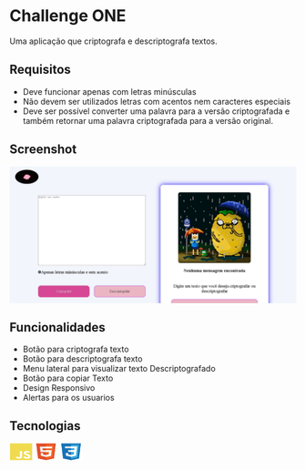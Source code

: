 
# Challenge ONE

Uma aplicação que criptografa e descriptografa textos.

## Requisitos
- Deve funcionar apenas com letras minúsculas
- Não devem ser utilizados letras com acentos nem caracteres especiais
- Deve ser possível converter uma palavra para a versão criptografada e também retornar uma palavra criptografada para a versão original.

## Screenshot

<img align= "center" alt="gabs-projeto" src="img/imagem_projeto_alura.jpeg">

## Funcionalidades

- Botão para criptografa texto
- Botão para descriptografa texto
- Menu lateral para visualizar texto Descriptografado
- Botão para copiar Texto
- Design Responsivo
- Alertas para os usuarios

## Tecnologias
<div style="display: inline_block">
  <img align="center" alt="gabs-Js" height="30" width="40" src="https://raw.githubusercontent.com/devicons/devicon/master/icons/javascript/javascript-plain.svg">
  <img align="center" alt="gabs-HTML" height="30" width="40" src="https://raw.githubusercontent.com/devicons/devicon/master/icons/html5/html5-original.svg">
  <img align="center" alt="gabs-CSS" height="30" width="40" src="https://raw.githubusercontent.com/devicons/devicon/master/icons/css3/css3-original.svg">
</div>
